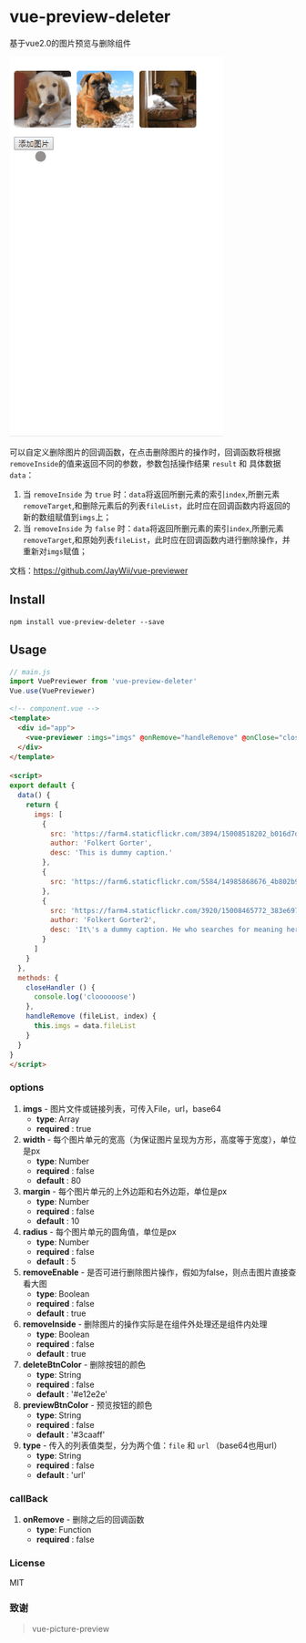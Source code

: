 # vue-preview-deleter

基于vue2.0的图片预览与删除组件 

![img](https://github.com/JayWii/vue-previewer/blob/master/demo.gif)

可以自定义删除图片的回调函数，在点击删除图片的操作时，回调函数将根据`removeInside`的值来返回不同的参数，参数包括操作结果 `result` 和 具体数据 `data`：

1. 当 `removeInside` 为 `true` 时：`data`将返回所删元素的索引`index`,所删元素`removeTarget`,和删除元素后的列表`fileList`，此时应在回调函数内将返回的新的数组赋值到`imgs`上；
2. 当 `removeInside` 为 `false` 时：`data`将返回所删元素的索引`index`,所删元素`removeTarget`,和原始列表`fileList`，此时应在回调函数内进行删除操作，并重新对`imgs`赋值；

文档：<a href="https://github.com/JayWii/vue-previewer">https://github.com/JayWii/vue-previewer</a>  

## Install
```
npm install vue-preview-deleter --save
```

## Usage

```js
// main.js
import VuePreviewer from 'vue-preview-deleter'
Vue.use(VuePreviewer)
```

```html
<!-- component.vue -->
<template>
  <div id="app">
    <vue-previewer :imgs="imgs" @onRemove="handleRemove" @onClose="closeHandler"></vue-previewer>
  </div>
</template>

<script>
export default {
  data() {
    return {
      imgs: [
        {
          src: 'https://farm4.staticflickr.com/3894/15008518202_b016d7d289_b.jpg',
          author: 'Folkert Gorter',
          desc: 'This is dummy caption.'
        },
        {
          src: 'https://farm6.staticflickr.com/5584/14985868676_4b802b932a_b.jpg'
        },
        {
          src: 'https://farm4.staticflickr.com/3920/15008465772_383e697089_b.jpg',
          author: 'Folkert Gorter2',
          desc: 'It\'s a dummy caption. He who searches for meaning here will be sorely disappointed.'
        }
      ]
    }
  },
  methods: {
    closeHandler () {
      console.log('cloooooose')
    },
    handleRemove (fileList, index) {
      this.imgs = data.fileList
    }
  }
}
</script>

```


### options
1. **imgs** - 图片文件或链接列表，可传入File，url，base64
    - **type**: Array
    - **required** : true
2. **width** - 每个图片单元的宽高（为保证图片呈现为方形，高度等于宽度），单位是px
    - **type**: Number
    - **required** : false
    - **default** : 80
3. **margin** - 每个图片单元的上外边距和右外边距，单位是px
    - **type**: Number
    - **required** : false
    - **default** : 10
4. **radius** - 每个图片单元的圆角值，单位是px
    - **type**: Number
    - **required** : false
    - **default** : 5
5. **removeEnable** - 是否可进行删除图片操作，假如为false，则点击图片直接查看大图
    - **type**: Boolean
    - **required** : false
    - **default** : true
6. **removeInside** - 删除图片的操作实际是在组件外处理还是组件内处理
    - **type**: Boolean
    - **required** : false
    - **default** : true
7. **deleteBtnColor** - 删除按钮的颜色
    - **type**: String
    - **required** : false
    - **default** : '#e12e2e'
8. **previewBtnColor** - 预览按钮的颜色
    - **type**: String
    - **required** : false
    - **default** : '#3caaff'
9. **type** - 传入的列表值类型，分为两个值：`file` 和 `url` （base64也用url）
    - **type**: String
    - **required** : false
    - **default** : 'url'


### callBack
1. **onRemove** - 删除之后的回调函数
    - **type**: Function
    - **required** : false


### License
 MIT

### 致谢

> vue-picture-preview
